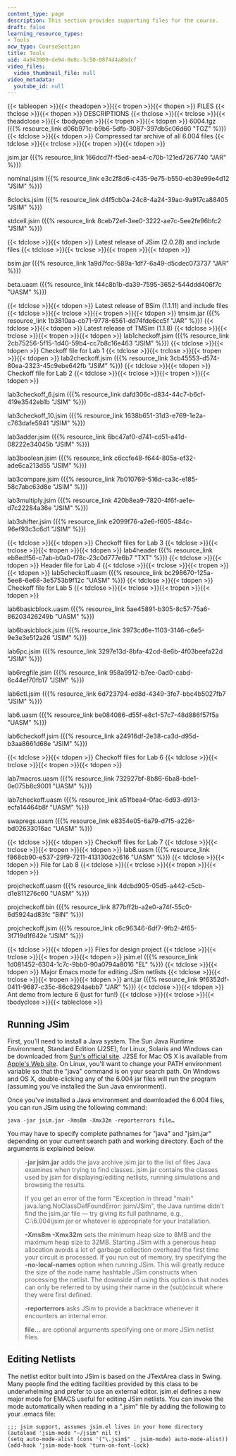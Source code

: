```yaml
---
content_type: page
description: This section provides supporting files for the course.
draft: false
learning_resource_types:
- Tools
ocw_type: CourseSection
title: Tools
uid: 4a943900-de94-8e8c-5c50-0874d4a8bdcf
video_files:
  video_thumbnail_file: null
video_metadata:
  youtube_id: null
---
```

{{< tableopen >}}{{< theadopen >}}{{< tropen >}}{{< thopen >}}
FILES
{{< thclose >}}{{< thopen >}}
DESCRIPTIONS
{{< thclose >}}{{< trclose >}}{{< theadclose >}}{{< tbodyopen >}}{{< tropen >}}{{< tdopen >}}
6004.tgz ({{% resource_link d06b971c-b9b6-5dfb-3087-397db5c06d60 "TGZ" %}})
{{< tdclose >}}{{< tdopen >}}
Compressed tar archive of all 6.004 files
{{< tdclose >}}{{< trclose >}}{{< tropen >}}{{< tdopen >}}

jsim.jar ({{% resource_link 166dcd7f-f5ed-aea4-c70b-121ed7267740 "JAR" %}})

nominal.jsim ({{% resource_link e3c2f8d6-c435-9e75-b550-eb39e99e4d12 "JSIM" %}})

8clocks.jsim ({{% resource_link d4f5cb0a-24c8-4a24-39ac-9a917ca88405 "JSIM" %}})

stdcell.jsim ({{% resource_link 8ceb72ef-3ee0-3222-ae7c-5ee2fe96bfc2 "JSIM" %}})

{{< tdclose >}}{{< tdopen >}}
Latest release of JSim (2.0.28) and include files
{{< tdclose >}}{{< trclose >}}{{< tropen >}}{{< tdopen >}}

bsim.jar ({{% resource_link 1a9d7fcc-589a-1df7-6a49-d5cdec073737 "JAR" %}})

beta.uasm ({{% resource_link f44c8b1b-da39-7595-3652-544ddd406f7c "UASM" %}})

{{< tdclose >}}{{< tdopen >}}
Latest release of BSim (1.1.11) and include files
{{< tdclose >}}{{< trclose >}}{{< tropen >}}{{< tdopen >}}
tmsim.jar ({{% resource_link 1b3810aa-cb71-9778-6561-dd74fde6cc5f "JAR" %}})
{{< tdclose >}}{{< tdopen >}}
Latest release of TMSim (1.1.8)
{{< tdclose >}}{{< trclose >}}{{< tropen >}}{{< tdopen >}}
lab1checkoff.jsim ({{% resource_link 2cb75256-5f15-1d40-59b4-cc7b8c16e463 "JSIM" %}})
{{< tdclose >}}{{< tdopen >}}
Checkoff file for Lab 1
{{< tdclose >}}{{< trclose >}}{{< tropen >}}{{< tdopen >}}
lab2checkoff.jsim ({{% resource_link 3cb45553-d574-80ea-2323-45c9ebe642fb "JSIM" %}})
{{< tdclose >}}{{< tdopen >}}
Checkoff file for Lab 2
{{< tdclose >}}{{< trclose >}}{{< tropen >}}{{< tdopen >}}

lab3checkoff\_6.jsim ({{% resource_link dafd306c-d834-44c7-b6cf-419e3542eb1b "JSIM" %}})

lab3checkoff\_10.jsim ({{% resource_link 1638b651-31d3-e769-1e2a-c763dafe5941 "JSIM" %}})

lab3adder.jsim ({{% resource_link 6bc47af0-d741-cd51-a41d-08222e34045b "JSIM" %}})

lab3boolean.jsim ({{% resource_link c6ccfe48-f644-805a-ef32-ade6ca213d55 "JSIM" %}})

lab3compare.jsim ({{% resource_link 7b010769-516d-ca3c-e185-58c7abc63d8e "JSIM" %}})

lab3multiply.jsim ({{% resource_link 420b8ea9-7820-4f6f-ae1e-d7c22284a36e "JSIM" %}})

lab3shifter.jsim ({{% resource_link e2099f76-a2e6-f605-484c-96ef93c3c6d1 "JSIM" %}})

{{< tdclose >}}{{< tdopen >}}
Checkoff files for Lab 3
{{< tdclose >}}{{< trclose >}}{{< tropen >}}{{< tdopen >}}
lab4header ({{% resource_link eb8edf56-c7ab-b0a0-f78c-23c0d777e6b7 "TXT" %}})
{{< tdclose >}}{{< tdopen >}}
Header file for Lab 4
{{< tdclose >}}{{< trclose >}}{{< tropen >}}{{< tdopen >}}
lab5checkoff.uasm ({{% resource_link bc298670-125a-5ee8-6e68-3e5753b9f12c "UASM" %}})
{{< tdclose >}}{{< tdopen >}}
Checkoff file for Lab 5
{{< tdclose >}}{{< trclose >}}{{< tropen >}}{{< tdopen >}}

lab6basicblock.uasm ({{% resource_link 5ae45891-b305-8c57-75a6-86203426249b "UASM" %}})

lab6basicblock.jsim ({{% resource_link 3973cd6e-1103-3146-c6e5-9e3e3e5f2a26 "JSIM" %}})

lab6pc.jsim ({{% resource_link 3297e13d-8bfa-42cd-8e6b-4f03beefa22d "JSIM" %}})

lab6regfile.jsim ({{% resource_link 958a9912-b7ee-0ad0-cabd-6c44ef70fb17 "JSIM" %}})

lab6ctl.jsim ({{% resource_link 6d723794-ed8d-4349-3fe7-bbc4b5027fb7 "JSIM" %}})

lab6.uasm ({{% resource_link be084086-d55f-e8c1-57c7-48d886f57f5a "UASM" %}})

lab6checkoff.jsim ({{% resource_link a24916df-2e38-ca3d-d95d-b3aa8661d68e "JSIM" %}})

{{< tdclose >}}{{< tdopen >}}
Checkoff files for Lab 6
{{< tdclose >}}{{< trclose >}}{{< tropen >}}{{< tdopen >}}

lab7macros.uasm ({{% resource_link 732927bf-8b86-6ba8-bde1-0e075b8c9001 "UASM" %}})

lab7checkoff.uasm ({{% resource_link a51fbea4-0fac-6d93-d913-ecfa14464b8f "UASM" %}})

swapregs.uasm ({{% resource_link e8354e05-6a79-d7f5-a226-bd02633016ac "UASM" %}})

{{< tdclose >}}{{< tdopen >}}
Checkoff files for Lab 7
{{< tdclose >}}{{< trclose >}}{{< tropen >}}{{< tdopen >}}
lab8.uasm ({{% resource_link f868cb90-e537-29f9-7211-413130d2c616 "UASM" %}})
{{< tdclose >}}{{< tdopen >}}
File for Lab 8
{{< tdclose >}}{{< trclose >}}{{< tropen >}}{{< tdopen >}}

projcheckoff.uasm ({{% resource_link 4dcbd905-05d5-a442-c5cb-d1e811276c60 "UASM" %}})

projcheckoff.bin ({{% resource_link 877bff2b-a2e0-a74f-55c0-6d5924ad83fc "BIN" %}})

projcheckoff.jsim ({{% resource_link c6c96346-6df7-9fb2-4f65-3f719d1f642e "JSIM" %}})

{{< tdclose >}}{{< tdopen >}}
Files for design project
{{< tdclose >}}{{< trclose >}}{{< tropen >}}{{< tdopen >}}
jsim.el ({{% resource_link 1d081452-6304-1c7c-9bb0-90a0794a8016 "EL" %}})
{{< tdclose >}}{{< tdopen >}}
Major Emacs mode for editing JSim netlists
{{< tdclose >}}{{< trclose >}}{{< tropen >}}{{< tdopen >}}
ant.jar ({{% resource_link 9f6352df-0411-9687-c35c-86c6294aebb7 "JAR" %}})
{{< tdclose >}}{{< tdopen >}}
Ant demo from lecture 6 (just for fun!)
{{< tdclose >}}{{< trclose >}}{{< tbodyclose >}}{{< tableclose >}}

## Running JSim

First, you'll need to install a Java system. The Sun Java Runtime Environment, Standard Edition (J2SE), for Linux, Solaris and Windows can be downloaded from [Sun's official site](http://java.sun.com/javase/index.jsp). J2SE for Mac OS X is available from [Apple's Web site](http://developer.apple.com/java/). On Linux, you'll want to change your PATH environment variable so that the "java" command is on your search path. On Windows and OS X, double-clicking any of the 6.004 jar files will run the program (assuming you've installed the Sun Java environment).

Once you've installed a Java environment and downloaded the 6.004 files, you can run JSim using the following command:

`java -jar jsim.jar -Xms8m -Xmx32m -reporterrors file…`

You may have to specify complete pathnames for "java" and "jsim.jar" depending on your current search path and working directory. Each of the arguments is explained below.

> \-**jar jsim.jar** adds the java archive jsim.jar to the list of files Java examines when trying to find classes. jsim.jar contains the classes used by jsim for displaying/editing netlists, running simulations and browsing the results.
> 
> If you get an error of the form "Exception in thread "main" java.lang.NoClassDefFoundError: jsim/JSim", the Java runtime didn't find the jsim.jar file — try giving its full pathname, e.g., C:\\6.004\\jsim.jar or whatever is appropriate for your installation.
> 
> **\-Xms8m -Xmx32m** sets the minimum heap size to 8MB and the maximum heap size to 32MB. Starting JSim with a generous heap allocation avoids a lot of garbage collection overhead the first time your circuit is processed. If you run out of memory, try specifying the **\-no-local-names** option when running JSim. This will greatly reduce the size of the node name hashtable JSim constructs when processing the netlist. The downside of using this option is that nodes can only be referred to by using their name in the (sub)circuit where they were first defined.
> 
> **\-reporterrors** asks JSim to provide a backtrace whenever it encounters an internal error.
> 
> **file…** are optional arguments specifying one or more JSim netlist files.

## Editing Netlists

The netlist editor built into JSim is based on the JTextArea class in Swing. Many people find the editing facilities provided by this class to be underwhelming and prefer to use an external editor. jsim.el defines a new major mode for EMACS useful for editing JSim netlists. You can invoke the mode automatically when reading in a ".jsim" file by adding the following to your .emacs file:

```plaintext
;;; jsim support, assumes jsim.el lives in your home directory
(autoload 'jsim-mode "~/jsim" nil t)
(setq auto-mode-alist (cons '("\.jsim$" . jsim-mode) auto-mode-alist))
(add-hook 'jsim-mode-hook 'turn-on-font-lock)
```
